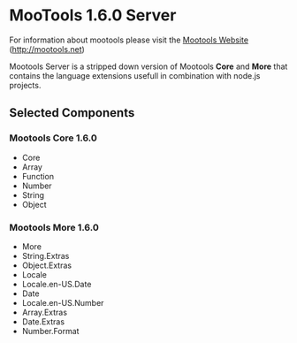 # MooTools 1.6.0 Server

For information about mootools please visit the [Mootools Website](http://mootools.net) (http://mootools.net)

Mootools Server is a stripped down version of Mootools __Core__ and __More__ that contains the language extensions usefull in combination with node.js projects.

## Selected Components
### Mootools Core 1.6.0
* Core
* Array
* Function
* Number
* String
* Object
### Mootools More 1.6.0
* More
* String.Extras
* Object.Extras
* Locale
* Locale.en-US.Date
* Date
* Locale.en-US.Number
* Array.Extras
* Date.Extras
* Number.Format
